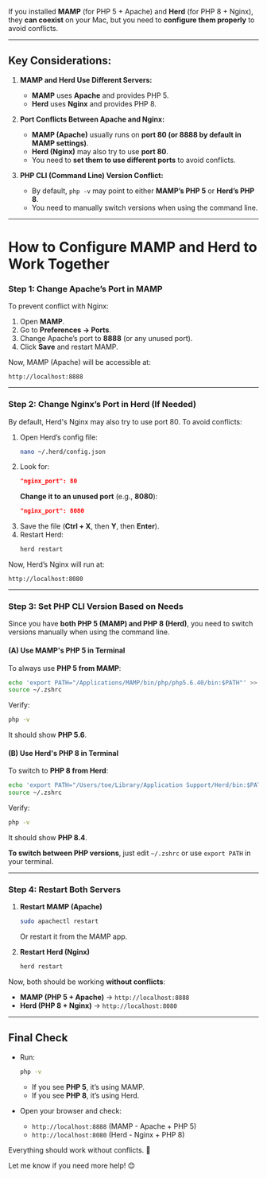 If you installed **MAMP** (for PHP 5 + Apache) and **Herd** (for PHP 8 + Nginx), they **can coexist** on your Mac, but you need to **configure them properly** to avoid conflicts.

---

## **Key Considerations:**
1. **MAMP and Herd Use Different Servers:**
   - **MAMP** uses **Apache** and provides PHP 5.
   - **Herd** uses **Nginx** and provides PHP 8.

2. **Port Conflicts Between Apache and Nginx:**
   - **MAMP (Apache)** usually runs on **port 80 (or 8888 by default in MAMP settings)**.
   - **Herd (Nginx)** may also try to use **port 80**.
   - You need to **set them to use different ports** to avoid conflicts.

3. **PHP CLI (Command Line) Version Conflict:**
   - By default, `php -v` may point to either **MAMP’s PHP 5** or **Herd’s PHP 8**.
   - You need to manually switch versions when using the command line.

---

# **How to Configure MAMP and Herd to Work Together**

### **Step 1: Change Apache’s Port in MAMP**
To prevent conflict with Nginx:
1. Open **MAMP**.
2. Go to **Preferences → Ports**.
3. Change Apache’s port to **8888** (or any unused port).
4. Click **Save** and restart MAMP.

Now, MAMP (Apache) will be accessible at:
```
http://localhost:8888
```

---

### **Step 2: Change Nginx’s Port in Herd (If Needed)**
By default, Herd's Nginx may also try to use port 80. To avoid conflicts:
1. Open Herd’s config file:
   ```bash
   nano ~/.herd/config.json
   ```
2. Look for:
   ```json
   "nginx_port": 80
   ```
   **Change it to an unused port** (e.g., **8080**):
   ```json
   "nginx_port": 8080
   ```
3. Save the file (**Ctrl + X**, then **Y**, then **Enter**).
4. Restart Herd:
   ```bash
   herd restart
   ```
Now, Herd’s Nginx will run at:
```
http://localhost:8080
```

---

### **Step 3: Set PHP CLI Version Based on Needs**
Since you have **both PHP 5 (MAMP) and PHP 8 (Herd)**, you need to switch versions manually when using the command line.

#### **(A) Use MAMP's PHP 5 in Terminal**
To always use **PHP 5 from MAMP**:
```bash
echo 'export PATH="/Applications/MAMP/bin/php/php5.6.40/bin:$PATH"' >> ~/.zshrc
source ~/.zshrc
```
Verify:
```bash
php -v
```
It should show **PHP 5.6**.

#### **(B) Use Herd's PHP 8 in Terminal**
To switch to **PHP 8 from Herd**:
```bash
echo 'export PATH="/Users/toe/Library/Application Support/Herd/bin:$PATH"' >> ~/.zshrc
source ~/.zshrc
```
Verify:
```bash
php -v
```
It should show **PHP 8.4**.

**To switch between PHP versions**, just edit `~/.zshrc` or use `export PATH` in your terminal.

---

### **Step 4: Restart Both Servers**
1. **Restart MAMP (Apache)**
   ```bash
   sudo apachectl restart
   ```
   Or restart it from the MAMP app.

2. **Restart Herd (Nginx)**
   ```bash
   herd restart
   ```

Now, both should be working **without conflicts**:
- **MAMP (PHP 5 + Apache)** → `http://localhost:8888`
- **Herd (PHP 8 + Nginx)** → `http://localhost:8080`

---

## **Final Check**
- Run:
  ```bash
  php -v
  ```
  - If you see **PHP 5**, it’s using MAMP.
  - If you see **PHP 8**, it’s using Herd.

- Open your browser and check:
  - `http://localhost:8888` (MAMP - Apache + PHP 5)
  - `http://localhost:8080` (Herd - Nginx + PHP 8)

Everything should work without conflicts. 🚀

Let me know if you need more help! 😊
